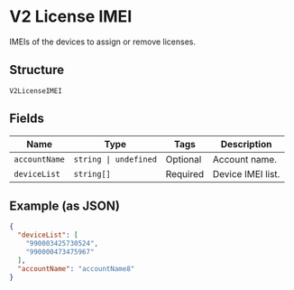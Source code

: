 
# V2 License IMEI

IMEIs of the devices to assign or remove licenses.

## Structure

`V2LicenseIMEI`

## Fields

| Name | Type | Tags | Description |
|  --- | --- | --- | --- |
| `accountName` | `string \| undefined` | Optional | Account name. |
| `deviceList` | `string[]` | Required | Device IMEI list. |

## Example (as JSON)

```json
{
  "deviceList": [
    "990003425730524",
    "990000473475967"
  ],
  "accountName": "accountName8"
}
```

